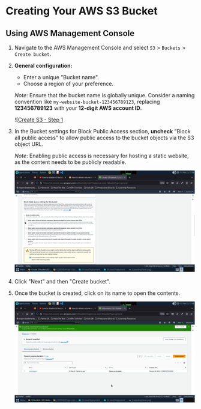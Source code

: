 # Creating Your AWS S3 Bucket

## Using AWS Management Console

1. Navigate to the AWS Management Console and select `S3` > `Buckets` > `Create bucket`.

2. **General configuration:**
   - Enter a unique "Bucket name".
   - Choose a region of your preference.

   _Note_: Ensure that the bucket name is globally unique. Consider a naming convention like `my-website-bucket-123456789123`, replacing **123456789123** with your **12-digit AWS account ID**.

   ![[Create S3 - Step 1](https://github.com/kffod/AWS-S3-BUCKET-CLOUDPROJECT/blob/e992f7406556f60c21dfa4eef58d45f84abf59b4/Step1-Create%20S3%20Bucket/createings.png)

3. In the Bucket settings for Block Public Access section, **uncheck** "Block all public access" to allow public access to the bucket objects via the S3 object URL.

   _Note_: Enabling public access is necessary for hosting a static website, as the content needs to be publicly readable.

   ![Create S3 - Step 2](Step1-Create%20S3%20Bucket/s3create.png)

4. Click "Next" and then "Create bucket".

5. Once the bucket is created, click on its name to open the contents.

   ![Created S3 Bucket](Step1-Create%20S3%20Bucket/s3created.png)
